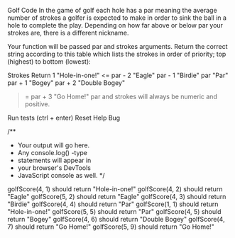 Golf Code
In the game of golf each hole has a par meaning the average number of strokes a golfer is expected to make in order to sink the ball in a hole to complete the play. Depending on how far above or below par your strokes are, there is a different nickname.

Your function will be passed par and strokes arguments. Return the correct string according to this table which lists the strokes in order of priority; top (highest) to bottom (lowest):

Strokes	Return
1	"Hole-in-one!"
<= par - 2	"Eagle"
par - 1	"Birdie"
par	"Par"
par + 1	"Bogey"
par + 2	"Double Bogey"
>= par + 3	"Go Home!"
par and strokes will always be numeric and positive.

Run tests (ctrl + enter)
Reset	Help	Bug

/**
  * Your output will go here.
  * Any console.log() -type
  * statements will appear in
  * your browser's DevTools
  * JavaScript console as well.
  */

golfScore(4, 1) should return "Hole-in-one!"
golfScore(4, 2) should return "Eagle"
golfScore(5, 2) should return "Eagle"
golfScore(4, 3) should return "Birdie"
golfScore(4, 4) should return "Par"
golfScore(1, 1) should return "Hole-in-one!"
golfScore(5, 5) should return "Par"
golfScore(4, 5) should return "Bogey"
golfScore(4, 6) should return "Double Bogey"
golfScore(4, 7) should return "Go Home!"
golfScore(5, 9) should return "Go Home!"
